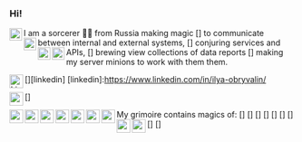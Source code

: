 ### Hi! 

I am a sorcerer 🧙‍♂️ from Russia making magic
 [<img align="left" alt="" width="22px" src="https://image.flaticon.com/icons/svg/867/867891.svg"/>] to communicate between internal and external systems, 
 [<img align="left" alt="" width="22px" src="https://image.flaticon.com/icons/svg/867/867887.svg"/>] conjuring services and APIs,
 [<img align="left" alt="" width="22px" src="https://image.flaticon.com/icons/svg/867/867892.svg"/>] brewing view collections of data reports 
 [<img align="left" alt="" width="22px" src="https://image.flaticon.com/icons/svg/867/867907.svg"/>] making my server minions to work with them them.

[<img align="left" alt="LinkedIn" width="24px" src="https://image.flaticon.com/icons/svg/174/174857.svg"/>][linkedin]
[linkedin]:https://www.linkedin.com/in/ilya-obryvalin/

[<img align="left" alt="" width="24px" src="https://image.flaticon.com/icons/svg/867/867881.svg"/>]

My grimoire contains magics of:
[<img align="left" alt="" width="24px" src="https://upload.wikimedia.org/wikipedia/commons/thumb/1/10/SAS_logo_horiz.svg/1200px-SAS_logo_horiz.svg.png"/>]
[<img align="left" alt="" width="24px" src="https://cdn.iconscout.com/icon/free/png-512/node-js-1174925.png"/>]
[<img align="left" alt="" width="24px" src="https://cdn.iconscout.com/icon/free/png-256/apache-8-1174973.png"/>]
[<img align="left" alt="" width="24px" src="https://www.vippng.com/png/detail/506-5060042_camel-svg-logo-perl-icon-svg.png"/>]
[<img align="left" alt="" width="24px" src="https://image.flaticon.com/icons/png/512/24/24217.png"/>]
[<img align="left" alt="" width="24px" src="https://cdn3.iconfinder.com/data/icons/social-media-logos-flat-colorful-1/2048/5351_-_CSS3-512.png"/>]
[<img align="left" alt="" width="24px" src="https://image.flaticon.com/icons/svg/1548/1548792.svg"/>]
[<img align="left" alt="" width="24px" src="https://icon-library.com/images/rest-icon/rest-icon-27.jpg"/>]
[<img align="left" alt="" width="24px" src="https://logodix.com/logo/834924.jpg"/>]
<!-- https://www.flaticon.com/packs/magic-13?word=magic -->